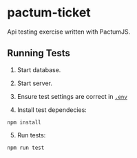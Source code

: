 # pactum-ticket

Api testing exercise written with PactumJS.

## Running Tests

1. Start database.

2. Start server.

3. Ensure test settings are correct in [`.env`](/.env)

4. Install test dependecies:

```
npm install
```

5. Run tests:

```
npm run test
```
